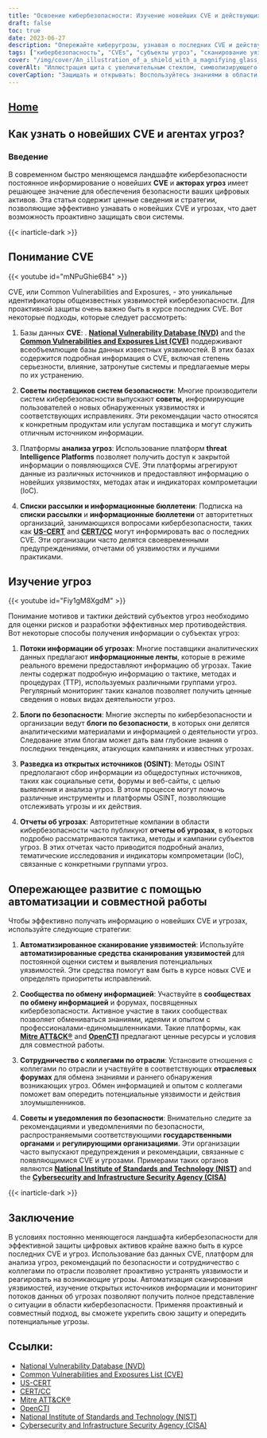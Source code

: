 ```yaml
---
title: "Освоение кибербезопасности: Изучение новейших CVE и действующих лиц угроз"
draft: false
toc: true
date: 2023-06-27
description: "Опережайте киберугрозы, узнавая о последних CVE и действующих лицах с помощью эффективных стратегий и ресурсов."
tags: ["кибербезопасность", "CVEs", "субъекты угроз", "сканирование уязвимостей", "разведка угроз", "обмен информацией", "отраслевое сотрудничество", "рекомендации по безопасности", "NVD", "CVE", "US-CERT", "CERT", "Болтер ATT&CK®", "OpenCTI", "NIST", "CISA", "уязвимости кибербезопасности", "возникающие угрозы", "проактивная защита", "автоматизированное сканирование уязвимостей", "разведка из открытых источников", "Анализ угроз в режиме реального времени", "тактика и техника действий субъектов угроз", "Технический OSINT", "Базы данных CVE", "рекомендации поставщиков средств защиты", "блоги по безопасности", "информационные потоки об угрозах", "сообщества по обмену информацией", "постановления правительства"]
cover: "/img/cover/An_illustration_of_a_shield_with_a_magnifying_glass_symboli.png"
coverAlt: "Иллюстрация щита с увеличительным стеклом, символизирующего кибербезопасность."
coverCaption: "Защищать и открывать: Воспользуйтесь знаниями в области кибербезопасности."
---
```


## [Home](/cyber-security-career-playbook-start/)

## Как узнать о новейших CVE и агентах угроз?

### Введение

В современном быстро меняющемся ландшафте кибербезопасности постоянное информирование о новейших **CVE** и **акторах угроз** имеет решающее значение для обеспечения безопасности ваших цифровых активов. Эта статья содержит ценные сведения и стратегии, позволяющие эффективно узнавать о новейших CVE и угрозах, что дает возможность проактивно защищать свои системы.

{{< inarticle-dark >}}
## Понимание CVE

{{< youtube id="mNPuGhie6B4" >}}

CVE, или Common Vulnerabilities and Exposures, - это уникальные идентификаторы общеизвестных уязвимостей кибербезопасности. Для проактивной защиты очень важно быть в курсе последних CVE. Вот некоторые подходы, которые следует рассмотреть:

1. Базы данных **CVE**: . [**National Vulnerability Database (NVD)**](https://nvd.nist.gov) and the [**Common Vulnerabilities and Exposures List (CVE)**](https://cve.mitre.org) поддерживают всеобъемлющие базы данных известных уязвимостей. В этих базах содержится подробная информация о CVE, включая степень серьезности, влияние, затронутые системы и предлагаемые меры по их устранению.

2. **Советы поставщиков систем безопасности**: Многие производители систем кибербезопасности выпускают **советы**, информирующие пользователей о новых обнаруженных уязвимостях и соответствующих исправлениях. Эти рекомендации часто относятся к конкретным продуктам или услугам поставщика и могут служить отличным источником информации.

3. Платформы **анализа угроз**: Использование платформ **threat Intelligence Platforms** позволяет получить доступ к закрытой информации о появляющихся CVE. Эти платформы агрегируют данные из различных источников и предоставляют информацию о новейших уязвимостях, методах атак и индикаторах компрометации (IoC).

4. **Списки рассылки и информационные бюллетени**: Подписка на **списки рассылки** и **информационные бюллетени** от авторитетных организаций, занимающихся вопросами кибербезопасности, таких как [**US-CERT**](https://www.us-cert.gov) and [**CERT/CC**](https://www.cert.org) могут информировать вас о последних CVE. Эти организации часто делятся своевременными предупреждениями, отчетами об уязвимостях и лучшими практиками.

## Изучение угроз

{{< youtube id="Fiy1gM8XgdM" >}}

Понимание мотивов и тактики действий субъектов угроз необходимо для оценки рисков и разработки эффективных мер противодействия. Вот некоторые способы получения информации о субъектах угроз:

1. **Потоки информации об угрозах**: Многие поставщики аналитических данных предлагают **информационные ленты**, которые в режиме реального времени предоставляют информацию об угрозах. Такие ленты содержат подробную информацию о тактике, методах и процедурах (TTP), используемых различными группами угроз. Регулярный мониторинг таких каналов позволяет получить ценные сведения о новых видах деятельности угроз.

2. **Блоги по безопасности**: Многие эксперты по кибербезопасности и организации ведут **блоги по безопасности**, в которых они делятся аналитическими материалами и информацией о деятельности угроз. Следование этим блогам может дать вам глубокие знания о последних тенденциях, атакующих кампаниях и известных угрозах.

3. **Разведка из открытых источников (OSINT)**: Методы OSINT предполагают сбор информации из общедоступных источников, таких как социальные сети, форумы и веб-сайты, с целью выявления и анализа угроз. В этом процессе могут помочь различные инструменты и платформы OSINT, позволяющие отслеживать угрозы и их действия.

4. **Отчеты об угрозах**: Авторитетные компании в области кибербезопасности часто публикуют **отчеты об угрозах**, в которых подробно рассматриваются тактика, методы и кампании субъектов угроз. В этих отчетах часто приводится подробный анализ, тематические исследования и индикаторы компрометации (IoC), связанные с конкретными группами угроз.

## Опережающее развитие с помощью автоматизации и совместной работы

Чтобы эффективно получать информацию о новейших CVE и угрозах, используйте следующие стратегии:

1. **Автоматизированное сканирование уязвимостей**: Используйте **автоматизированные средства сканирования уязвимостей** для постоянной оценки систем и выявления потенциальных уязвимостей. Эти средства помогут вам быть в курсе новых CVE и определять приоритеты исправлений.

2. **Сообщества по обмену информацией**: Участвуйте в **сообществах по обмену информацией** и форумах, посвященных кибербезопасности. Активное участие в таких сообществах позволяет обмениваться знаниями, идеями и опытом с профессионалами-единомышленниками. Такие платформы, как [**Mitre ATT&CK®**](https://attack.mitre.org/) and [**OpenCTI**](https://www.opencti.io/) предлагают ценные ресурсы и условия для совместной работы.

3. **Сотрудничество с коллегами по отрасли**: Установите отношения с коллегами по отрасли и участвуйте в соответствующих **отраслевых форумах** для обмена знаниями и раннего обнаружения возникающих угроз. Обмен информацией и опытом с коллегами поможет вам опередить потенциальные уязвимости и действия злоумышленников.

4. **Советы и уведомления по безопасности**: Внимательно следите за рекомендациями и уведомлениями по безопасности, распространяемыми соответствующими **государственными органами** и **регулирующими организациями**. Эти организации часто выпускают предупреждения и рекомендации, связанные с появляющимися CVE и угрозами. Примерами таких органов являются [**National Institute of Standards and Technology (NIST)**](https://www.nist.gov) and the [**Cybersecurity and Infrastructure Security Agency (CISA)**](https://www.cisa.gov)

{{< inarticle-dark >}}
## Заключение

В условиях постоянно меняющегося ландшафта кибербезопасности для эффективной защиты цифровых активов крайне важно быть в курсе последних CVE и угроз. Использование баз данных CVE, платформ для анализа угроз, рекомендаций по безопасности и сотрудничество с коллегами по отрасли позволяет проактивно устранять уязвимости и реагировать на возникающие угрозы. Автоматизация сканирования уязвимостей, изучение открытых источников информации и мониторинг потоков данных об угрозах позволяют получить полное представление о ситуации в области кибербезопасности. Применяя проактивный и совместный подход, вы сможете укрепить свою защиту и опередить потенциальные угрозы.

## Ссылки:

- [National Vulnerability Database (NVD)](https://nvd.nist.gov)
- [Common Vulnerabilities and Exposures List (CVE)](https://cve.mitre.org)
- [US-CERT](https://www.us-cert.gov)
- [CERT/CC](https://www.cert.org)
- [Mitre ATT&CK®](https://attack.mitre.org/)
- [OpenCTI](https://www.opencti.io/)
- [National Institute of Standards and Technology (NIST)](https://www.nist.gov)
- [Cybersecurity and Infrastructure Security Agency (CISA)](https://www.cisa.gov)

